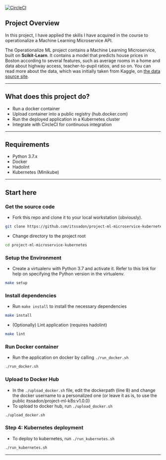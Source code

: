 [![CircleCI](https://dl.circleci.com/status-badge/img/gh/itssadon/project-ml-microservice-kubernetes/tree/main.svg?style=svg)](https://dl.circleci.com/status-badge/redirect/gh/itssadon/project-ml-microservice-kubernetes/tree/main)

## Project Overview

In this project, I have applied the skills I have acquired in the course to operationalize a Machine Learning Microservice API. 

The Operationalize ML project contains a Machine Learning Microservice, built on **Scikit-Learn**. It contains a model that predicts house prices in Boston according to several features, such as average rooms in a home and data about highway access, teacher-to-pupil ratios, and so on. You can read more about the data, which was initially taken from Kaggle, on [the data source site](https://www.kaggle.com/c/boston-housing). 

---

## What does this project do?

- Run a docker container
- Upload container into a public registry (hub.docker.com)
- Run the deployed application in a Kubernetes cluster
- Integrate with CircleCI for continuous integration
  
---

## Requirements

- Python 3.7.x
- Docker
- Hadolint
- Kubernetes (Minikube)

---

## Start here

### Get the source code

* Fork this repo and clone it to your local workstation (obviously).
```bash
git clone https://github.com/itssadon/project-ml-microservice-kubernetes.git
```

* Change directory to the project root
```bash
cd project-ml-microservice-kubernetes
```

### Setup the Environment

* Create a virtualenv with Python 3.7 and activate it. Refer to this link for help on specifying the Python version in the virtualenv. 
```bash
make setup
```

### Install dependencies

* Run `make install` to install the necessary dependencies
```bash
make install
```

* (Optionally) Lint application (requires hadolint)
```bash
make lint
```

### Run Docker container
- Run the application on docker by calling `./run_docker.sh`
```bash
./run_docker.sh
```

### Upload to Docker Hub
- In the `./upload_docker.sh` file, edit the dockerpath (line 8) and change the docker username to a personalized one (or leave it as is, to use the public itssadon/project-ml-k8s:v1.0.0)
- To upload to docker hub, run `./upload_docker.sh`
```bash
./upload_docker.sh
```

### Step 4: Kubernetes deployment
- To deploy to kubernetes, run `./run_kubernetes.sh`
```bash
./run_kubernetes.sh
```

---
